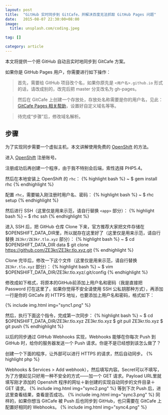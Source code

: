 ```yaml
---
layout: post
title:  "GitHub 实时同步到 GitCafe，并解决百度无法抓取 GitHub Pages 问题"
date:   2015-08-07 22:30:00+08:00
image:
  title: unsplash.com/coding.jpeg

tag: []

category: article
---
```


本文将提供一个把 GitHub 自动且实时地同步到 GitCafe 方案。

如果你是 GitHub Pages 用户，你需要进行如下操作：

> 首先，需要给 GitHub 项目改个名，如果你原先是 `<用户名>.github.io` 形式的话，请改成别的，改完后把 master 分支改名为 gh-pages。

> 然后在 GitCafe 上创建一个存放处，存放处名称需要是你的用户名，见此：[GitCafe Pages 相关帮助](https://gitcafe.com/GitCafe/Help/wiki/Pages-%E7%9B%B8%E5%85%B3%E5%B8%AE%E5%8A%A9)，设置好自定义域名等等。

> 待完成“步骤”后，修改域名解析。

## 步骤

为了实现同步需要一个虚拟主机，本文讲解使用免费的 [OpenShift](https://www.openshift.com) 的方法。

进入 [OpenShift](https://www.openshift.com) 注册账号。

注册成功后再创建一个程序，由于我不特别会后端，索性选择 PHP5.4。

然后在本地安装上 OpenShift 的 `rhc`：
{% highlight bash %}
~ $ gem install rhc
{% endhighlight %}

配置 `rhc`，需要输入刚注册时用户名、密码：
{% highlight bash %}
~ $ rhc setup
{% endhighlight %}

然后进行 SSH（这里仅是用来示范，请自行替换 `<app>` 部分）：
{% highlight bash %}
~ $ rhc ssh <app>
{% endhighlight %}

进入 SSH 后，把 GitHub 仓库 Clone 下来，官方推荐大家把文件存储在$OPENSHIFT_DATA_DIR里，所以就存在这里好了（这里仅是用来示范，请自行替换 `ZE3kr/ZE3kr.tlo.xyz` 部分）：
{% highlight bash %}
~ $ cd $OPENSHIFT_DATA_DIR
data $ git clone https://github.com/ZE3kr/ZE3kr.tlo.xyz.git
{% endhighlight %}

Clone 完毕后，修改一下这个文件（这里仅是用来示范，请自行替换 `ZE3kr.tlo.xyz` 部分）：
{% highlight bash %}
~ $ vim $OPENSHIFT_DATA_DIR/ZE3kr.tlo.xyz/.git/config
{% endhighlight %}

修改成如下格式，将原本的GitHub前添加上用户名和密码（我是直接把 Password 打在这里了，如果你觉得不安全请使用 SSH 公私钥那种方式），再添加一行是你的 GitCafe 的 HTTPS 地址，也要添加上用户名和密码，格式如下：

{% include img.html img="sync1.png" %}

然后，执行下面这个指令，完成第一次同步：
{% highlight bash %}
~ $ cd $OPENSHIFT_DATA_DIR/ZE3kr.tlo.xyz
ZE3kr.tlo.xyz $ git pull
ZE3kr.tlo.xyz $ git push
{% endhighlight %}

以后的同步通过 GitHub Webhooks 实现，Webhooks 能够在你每次 Push 到 GitHub 时，给你的服务器发送一个 Push 请求。你是不是已经想到该怎么做了？

创建一个下面的程序，让外部可以进行 HTTPS 的请求，然后自动同步。
{% highlight php %}
<?php
if( $_GET['key'] == 'KEY' ) {
	echo shell_exec('cd $OPENSHIFT_DATA_DIR/ZE3kr.tlo.xyz;git fetch origin;git pull;git push');
}
else {
	header('HTTP/1.1 400 Bad Request');
	echo <<<HTML
// Fallback
HTML;
}
{% endhighlight %}

首先进入你的 GitHub 项目中的 Webhooks（Settings > Webhooks & Services > Add webhook），然后填写内容。Secret可以不填写，为了方便起见只好用一种不安全的方式——加一个 GET 请求。Payload URL里就填写刚才添加的 Openshift 程序的网址＋新创建的实现自动同步的文件目录＋GET 请求。

{% include img.html img="sync2.png" %}

等到下次 Push 后，进这里查看结果，查看是否成功。

{% include img.html img="sync3.png" %}

同样的，如果你想当 GitCafe 被 Push 后也同步到 GitHub，也只需要在 GitCafe 上配置好相同的 Webhooks。

{% include img.html img="sync4.png" %}
